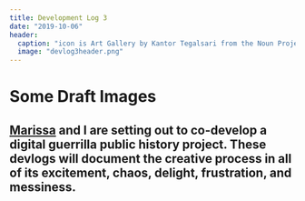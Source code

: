 ```yaml
---
title: Development Log 3
date: "2019-10-06" 
header:
  caption: "icon is Art Gallery by Kantor Tegalsari from the Noun Project"
  image: "devlog3header.png"
--- 
```

# Some Draft Images 
## [Marissa](https://marissafoley.netlify.com/) and I are setting out to co-develop a digital guerrilla public history project. These devlogs will document the creative process in all of its excitement, chaos, delight, frustration, and messiness.

